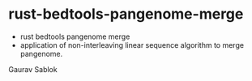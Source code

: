 # rust-bedtools-pangenome-merge
  - rust bedtools pangenome merge
  - application of non-interleaving linear sequence algorithm to merge pangenome.

 Gaurav Sablok
